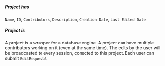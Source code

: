##### Project has
`Name`, `ID`, `Contributors`, `Description`, `Creation Date`, `Last Edited Date`<br>
##### Project is
A project is a wrapper for a database engine. A project can have multiple contributors working on it (even at the same time).
The edits by the user will be broadcasted to every session, conected to this project. 
Each user can submit `EditRequest`s
